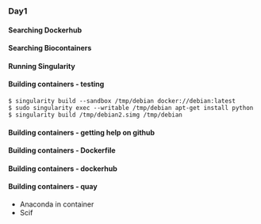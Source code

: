 ### Day1

#### Searching Dockerhub

#### Searching Biocontainers

#### Running Singularity

#### Building containers - testing
```
$ singularity build --sandbox /tmp/debian docker://debian:latest
$ sudo singularity exec --writable /tmp/debian apt-get install python
$ singularity build /tmp/debian2.simg /tmp/debian
```

#### Building containers - getting help on github

#### Building containers - Dockerfile

#### Building containers - dockerhub

#### Building containers - quay

* Anaconda in container
* Scif
